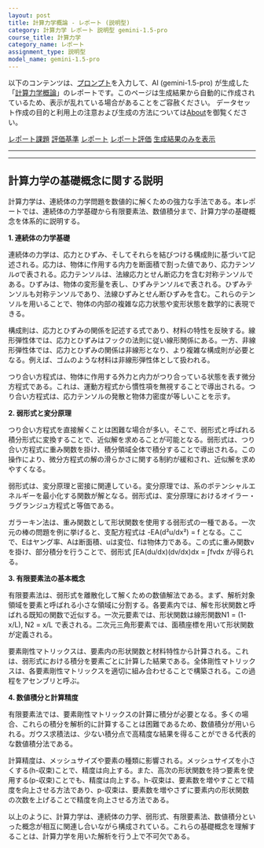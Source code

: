 ```yaml
---
layout: post
title: 計算力学概論 - レポート (説明型)
category: 計算力学 レポート 説明型 gemini-1.5-pro
course_title: 計算力学
category_name: レポート
assignment_type: 説明型
model_name: gemini-1.5-pro
---
```


以下のコンテンツは、[プロンプト](https://github.com/takedatoshiyuki/synthetic_assignments/tree/main/generated/計算力学/gemini-1.5-pro/prompt_レポート-説明型.md)を入力して、AI (gemini-1.5-pro) が生成した「[計算力学概論](/contents/計算力学/)」のレポートです。このページは生成結果から自動的に作成されているため、表示が乱れている場合があることをご容赦ください。
データセット作成の目的と利用上の注意および生成の方法については[About](/About)を御覧ください。

[レポート課題](../レポート課題-説明型)
[評価基準](../評価基準-説明型)
[レポート](../レポート-説明型)
[レポート評価](../レポート評価-説明型)
[生成結果のみを表示](https://github.com/takedatoshiyuki/synthetic_assignments/tree/main/generated/計算力学/gemini-1.5-pro/レポート-説明型.md)
  

***
***
  
## 計算力学の基礎概念に関する説明

計算力学は、連続体の力学問題を数値的に解くための強力な手法である。本レポートでは、連続体の力学基礎から有限要素法、数値積分まで、計算力学の基礎概念を体系的に説明する。

**1. 連続体の力学基礎**

連続体の力学は、応力とひずみ、そしてそれらを結びつける構成則に基づいて記述される。応力は、物体に作用する内力を断面積で割った値であり、応力テンソルσで表される。応力テンソルは、法線応力とせん断応力を含む対称テンソルである。ひずみは、物体の変形量を表し、ひずみテンソルεで表される。ひずみテンソルも対称テンソルであり、法線ひずみとせん断ひずみを含む。これらのテンソルを用いることで、物体の内部の複雑な応力状態や変形状態を数学的に表現できる。

構成則は、応力とひずみの関係を記述する式であり、材料の特性を反映する。線形弾性体では、応力とひずみはフックの法則に従い線形関係にある。一方、非線形弾性体では、応力とひずみの関係は非線形となり、より複雑な構成則が必要となる。例えば、ゴムのような材料は非線形弾性体として扱われる。

つり合い方程式は、物体に作用する外力と内力がつり合っている状態を表す微分方程式である。これは、運動方程式から慣性項を無視することで導出される。つり合い方程式は、応力テンソルの発散と物体力密度が等しいことを示す。

**2. 弱形式と変分原理**

つり合い方程式を直接解くことは困難な場合が多い。そこで、弱形式と呼ばれる積分形式に変換することで、近似解を求めることが可能となる。弱形式は、つり合い方程式に重み関数を掛け、積分領域全体で積分することで導出される。この操作により、微分方程式の解の滑らかさに関する制約が緩和され、近似解を求めやすくなる。

弱形式は、変分原理と密接に関連している。変分原理では、系のポテンシャルエネルギーを最小化する関数が解となる。弱形式は、変分原理におけるオイラー・ラグランジュ方程式と等価である。

ガラーキン法は、重み関数として形状関数を使用する弱形式の一種である。一次元の棒の問題を例に挙げると、支配方程式は -EA(d²u/dx²) = f となる。ここで、Eはヤング率、Aは断面積、uは変位、fは物体力である。この式に重み関数vを掛け、部分積分を行うことで、弱形式 ∫EA(du/dx)(dv/dx)dx = ∫fvdx が得られる。

**3. 有限要素法の基本概念**

有限要素法は、弱形式を離散化して解くための数値解法である。まず、解析対象領域を要素と呼ばれる小さな領域に分割する。各要素内では、解を形状関数と呼ばれる既知の関数で近似する。一次元要素では、形状関数は線形関数N1 = (1-x/L), N2 = x/L で表される。二次元三角形要素では、面積座標を用いて形状関数が定義される。

要素剛性マトリックスは、要素内の形状関数と材料特性から計算される。これは、弱形式における積分を要素ごとに計算した結果である。全体剛性マトリックスは、各要素剛性マトリックスを適切に組み合わせることで構築される。この過程をアセンブリと呼ぶ。

**4. 数値積分と計算精度**

有限要素法では、要素剛性マトリックスの計算に積分が必要となる。多くの場合、これらの積分を解析的に計算することは困難であるため、数値積分が用いられる。ガウス求積法は、少ない積分点で高精度な結果を得ることができる代表的な数値積分法である。

計算精度は、メッシュサイズや要素の種類に影響される。メッシュサイズを小さくする(h-収束)ことで、精度は向上する。また、高次の形状関数を持つ要素を使用する(p-収束)ことでも、精度は向上する。h-収束は、要素数を増やすことで精度を向上させる方法であり、p-収束は、要素数を増やさずに要素内の形状関数の次数を上げることで精度を向上させる方法である。

以上のように、計算力学は、連続体の力学、弱形式、有限要素法、数値積分といった概念が相互に関連し合いながら構成されている。これらの基礎概念を理解することは、計算力学を用いた解析を行う上で不可欠である。
